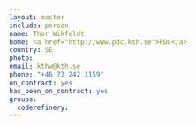 ```yaml
---
layout: master
include: person
name: Thor Wikfeldt
home: <a href="http://www.pdc.kth.se">PDC</a>
country: SE
photo:
email: kthw@kth.se
phone: "+46 73 242 1159"
on_contract: yes
has_been_on_contract: yes
groups:
  coderefinery:
---
```

